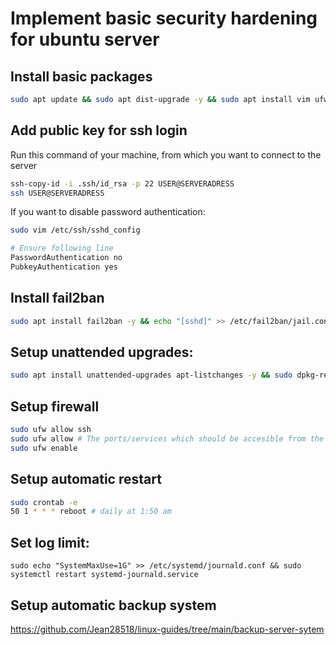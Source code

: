 # Implement basic security hardening for ubuntu server

## Install basic packages

```bash
sudo apt update && sudo apt dist-upgrade -y && sudo apt install vim ufw ncdu htop git pwgen curl unzip -y
```

## Add public key for ssh login
Run this command of your machine, from which you want to connect to the server
```bash
ssh-copy-id -i .ssh/id_rsa -p 22 USER@SERVERADRESS
ssh USER@SERVERADRESS
```

If you want to disable password authentication:
```bash
sudo vim /etc/ssh/sshd_config

# Ensure following line
PasswordAuthentication no
PubkeyAuthentication yes
```

## Install fail2ban
```bash
sudo apt install fail2ban -y && echo "[sshd]" >> /etc/fail2ban/jail.conf && echo "enabled = true" >> /etc/fail2ban/jail.conf && sudo systemctl restart fail2ban
```

## Setup unattended upgrades:
```bash
sudo apt install unattended-upgrades apt-listchanges -y && sudo dpkg-reconfigure -plow unattended-upgrades
```

## Setup firewall
```bash
sudo ufw allow ssh
sudo ufw allow # The ports/services which should be accesible from the outside
sudo ufw enable
```

## Setup automatic restart
```bash
sudo crontab -e
50 1 * * * reboot # daily at 1:50 am
```

## Set log limit:

```
sudo echo "SystemMaxUse=1G" >> /etc/systemd/journald.conf && sudo systemctl restart systemd-journald.service
```

## Setup automatic backup system
<https://github.com/Jean28518/linux-guides/tree/main/backup-server-sytem>


